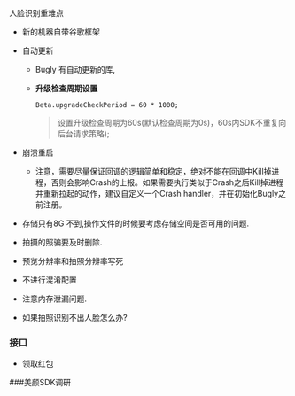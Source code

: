 人脸识别重难点

- 新的机器自带谷歌框架


- 自动更新

  - Bugly 有自动更新的库,

  - **升级检查周期设置**

    ```
    Beta.upgradeCheckPeriod = 60 * 1000;
    ```

    > 设置升级检查周期为60s(默认检查周期为0s)，60s内SDK不重复向后台请求策略);

- 崩溃重启

  - 注意，需要尽量保证回调的逻辑简单和稳定，绝对不能在回调中Kill掉进程，否则会影响Crash的上报。如果需要执行类似于Crash之后Kill掉进程并重新拉起的动作，建议自定义一个Crash handler，并在初始化Bugly之前注册。

- 存储只有8G 不到,操作文件的时候要考虑存储空间是否可用的问题.

- 拍摄的照骗要及时删除.

- 预览分辨率和拍照分辨率写死

- 不进行混淆配置

- 注意内存泄漏问题.





- 如果拍照识别不出人脸怎么办?

### 接口

- 领取红包



###美颜SDK调研